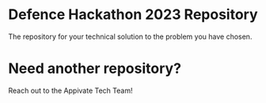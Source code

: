 # Defence Hackathon 2023 Repository
The repository for your technical solution to the problem you have chosen.

# Need another repository?
Reach out to the Appivate Tech Team!
